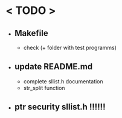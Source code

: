 # < TODO >

- ## Makefile
    - check (+ folder with test programms)

- ## update README.md
    - complete sllist.h documentation
    - str_split function

- ## ptr security sllist.h !!!!!!